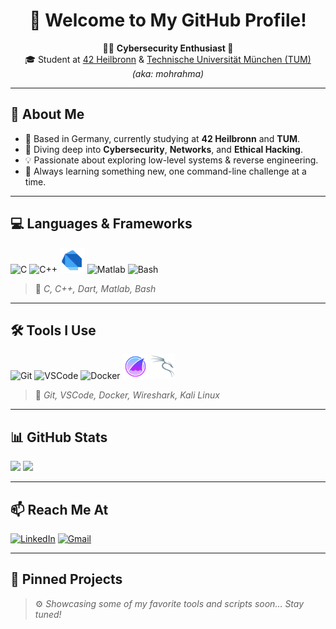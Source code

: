 <!-- README.md -->

<h1 align="center">👋 Welcome to My GitHub Profile!</h1>

<p align="center">
  🧑‍💻 <strong>Cybersecurity Enthusiast 🔐</strong><br>
  🎓 Student at <a href="https://www.42heilbronn.de/">42 Heilbronn</a> & <a href="https://www.tum.de/">Technische Universität München (TUM)</a><br>
  <em>(aka: mohrahma)</em>
</p>

---

## 🌟 About Me

- 📍 Based in Germany, currently studying at **42 Heilbronn** and **TUM**.
- 🌱 Diving deep into **Cybersecurity**, **Networks**, and **Ethical Hacking**.
- 💡 Passionate about exploring low-level systems & reverse engineering.
- 🧠 Always learning something new, one command-line challenge at a time.

---

## 💻 Languages & Frameworks

<p align="left">
  <img src="https://cdn.jsdelivr.net/gh/devicons/devicon/icons/c/c-original.svg" width="40" height="40" alt="C"/>
  <img src="https://cdn.jsdelivr.net/gh/devicons/devicon/icons/cplusplus/cplusplus-original.svg" width="40" height="40" alt="C++"/>
  <img src="assets/icons8-pfeil-48.png" width="40" height="40" alt="Dart"/>
  <img src="https://cdn.jsdelivr.net/gh/devicons/devicon/icons/matlab/matlab-original.svg" width="40" height="40" alt="Matlab"/>
  <img src="https://cdn.jsdelivr.net/gh/devicons/devicon/icons/bash/bash-original.svg" width="40" height="40" alt="Bash"/>
</p>

> 💬 _C, C++, Dart, Matlab, Bash_

---

## 🛠️ Tools I Use

<p align="left">
  <img src="https://cdn.jsdelivr.net/gh/devicons/devicon/icons/git/git-original.svg" width="40" height="40" alt="Git"/>
  <img src="https://cdn.jsdelivr.net/gh/devicons/devicon/icons/vscode/vscode-original.svg" width="40" height="40" alt="VSCode"/>
  <img src="https://cdn.jsdelivr.net/gh/devicons/devicon/icons/docker/docker-original.svg" width="40" height="40" alt="Docker"/>
  <img src="assets/icons8-wireshark-64.png" width="40" height="40" alt="Wireshark"/>
  <img src="assets/icons8-kali-linux-40.png" width="40" height="40" alt="Kali Linux"/>
</p>

> 🧰 _Git, VSCode, Docker, Wireshark, Kali Linux_

---

## 📊 GitHub Stats

<p align="left">
  <img src="https://github-readme-stats.vercel.app/api?username=rahmanmohsin&show_icons=true&theme=radical" width="49%" />
  <img src="https://github-readme-streak-stats.herokuapp.com/?user=rahmanmohsin&theme=radical" width="49%" />
</p>

---

## 📫 Reach Me At

[![LinkedIn](https://img.shields.io/badge/-LinkedIn-0A66C2?style=flat-square&logo=linkedin&logoColor=white)](https://de.linkedin.com/in/mohsin-rahman-4933842a5)
[![Gmail](https://img.shields.io/badge/-Email-D14836?style=flat-square&logo=gmail&logoColor=white)](mailto:mohsinaejazrahman@gmail.com)

---

## 📌 Pinned Projects

> ⚙️ _Showcasing some of my favorite tools and scripts soon... Stay tuned!_

